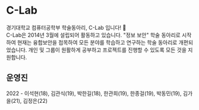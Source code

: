 # C-Lab

경기대학교 컴퓨터공학부 학술동아리, C-Lab 입니다! 👋<br>
C-Lab은 2014년 3월에 설립되어 활동하고 있습니다. "정보 보안" 학술 동아리로 시작하여 현재는 융합보안을 접목하여 모든 분야를 학습하고 연구하는 학술 동아리로 개편되었습니다. 개인 및 그룹이 원활하게 공부하고 프로젝트를 진행할 수 있도록 모든 것을 지원합니다.
 
## 운영진
2022 - 이석현(18), 김관식(19), 박한길(18), 한관희(19), 한종걸(19), 박동민(19), 김가을(21), 김정은(22)
